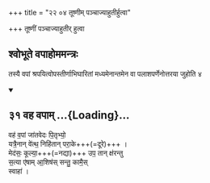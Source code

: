 +++
title = "२२ ०४ तूष्णीम् पञ्चाज्याहुतीर्हुत्वा"

+++
तूष्णीं पञ्चाज्याहुतीर् हुत्वा  

## श्वोभूते वपाहोममन्त्रः
तस्यै वपां श्रपयित्वोपस्तीर्णाभिघारितां मध्यमेनान्तमेन वा पलाशपर्णेनोत्तरया जुहोति ४  

<div class="js_include bg-light-yellow" includetitle="false" newlevelforh1="2" unfilled url="/vedAH_yajuH/taittirIyam/sUtram/ApastambaH/gRhyam/ekAgnikANDam/vishvAsa-prastutiH/2_20/31_vaha_vapAm.md">
<details open><summary><h2>३१ वह वपाम् ...{Loading}...</h2></summary>


वह॑ व॒पां जा॑तवेदः पि॒तृभ्यो॒  
यत्रै॒नान् वे॑त्थ॒ निहि॑तान् परा॒के+++(=दूरे)+++ ।  
मेद॑सः॒ कूल्या॒+++(=नद्या)+++ उप॒ तान् क्ष॑रन्तु  
स॒त्या ए॑षाम् आ॒शिष॑स् सन्तु॒ कामै॒स्  
स्वाहा॑ ।  

</details>
</div>
